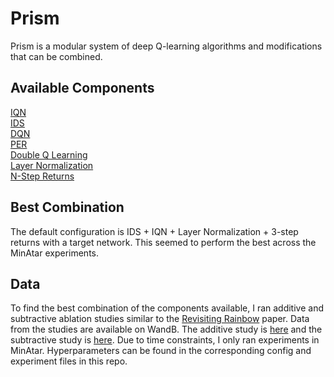 # Prism
Prism is a modular system of deep Q-learning algorithms and modifications that can be combined.

## Available Components
[IQN](https://arxiv.org/abs/1806.06923)\
[IDS](https://arxiv.org/abs/1812.07544)\
[DQN](https://arxiv.org/abs/1312.5602)\
[PER](https://arxiv.org/abs/1511.05952)\
[Double Q Learning](https://arxiv.org/abs/1509.06461)\
[Layer Normalization](https://arxiv.org/abs/1607.06450)\
[N-Step Returns](https://gibberblot.github.io/rl-notes/single-agent/n-step.html)

## Best Combination
The default configuration is IDS + IQN + Layer Normalization + 3-step returns with a target network. This seemed
to perform the best across the MinAtar experiments.

## Data
To find the best combination of the components available, I ran additive and subtractive ablation studies similar to
the [Revisiting Rainbow](https://arxiv.org/abs/2011.14826) paper. Data from the studies are available on WandB. 
The additive study is [here](https://wandb.ai/aech/Prism%20Subtractive%20Ablation%20Experiment?nw=nwuseraech)
and the subtractive study is [here](https://wandb.ai/aech/Second%20Prism%20Additive%20Ablation%20Experiment?nw=nwuseraech).
Due to time constraints, I only ran experiments in MinAtar. Hyperparameters can be found in the corresponding config 
and experiment files in this repo.